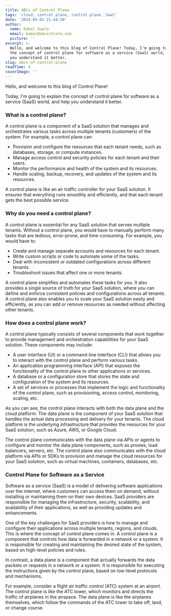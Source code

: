 ```yaml
---
title: ABCs of Control Plane
tags: 'cloud, control plane, control-plane, SaaS'
date: '2024-03-03 21:44:30'
author:
  name: Kamal Gupta
  email: kamal@omnistrate.com
  picture: ''
excerpt: >-
  Hello, and welcome to this blog of Control Plane! Today, I'm going to explain
  the concept of control plane for software as a service (SaaS) world, and help
  you understand it better.
slug: abcs-of-control-plane
readTime: 4
coverImage: ''
---
```


Hello, and welcome to this blog of Control Plane! 

Today, I'm going to explain the concept of control plane for software as a service (SaaS) world, and help you understand it better.


### What is a control plane?


A control plane is a component of a SaaS solution that manages and orchestrates various tasks across multiple tenants (customers) of the system. For example, a control plane can:

- Provision and configure the resources that each tenant needs, such as databases, storage, or compute instances.
- Manage access control and security policies for each tenant and their users.
- Monitor the performance and health of the system and its resources.
- Handle scaling, backup, recovery, and updates of the system and its resources.

A control plane is like an air traffic controller for your SaaS solution. It ensures that everything runs smoothly and efficiently, and that each tenant gets the best possible service.


### Why do you need a control plane?


A control plane is essential for any SaaS solution that serves multiple tenants. Without a control plane, you would have to manually perform many tasks that are tedious, error-prone, and time-consuming. For example, you would have to:

- Create and manage separate accounts and resources for each tenant.
- Write custom scripts or code to automate some of the tasks.
- Deal with inconsistent or outdated configurations across different tenants.
- Troubleshoot issues that affect one or more tenants.

A control plane simplifies and automates these tasks for you. It also provides a single source of truth for your SaaS solution, where you can define and enforce consistent policies and configurations across all tenants. A control plane also enables you to scale your SaaS solution easily and efficiently, as you can add or remove resources as needed without affecting other tenants.


### How does a control plane work?


A control plane typically consists of several components that work together to provide management and orchestration capabilities for your SaaS solution. These components may include:

- A user interface (UI) or a command-line interface (CLI) that allows you to interact with the control plane and perform various tasks.
- An application programming interface (API) that exposes the functionality of the control plane to other applications or services.
- A database or a configuration store that stores the state and configuration of the system and its resources.
- A set of services or processes that implement the logic and functionality of the control plane, such as provisioning, access control, monitoring, scaling, etc.

As you can see, the control plane interacts with both the data plane and the cloud platform. The data plane is the component of your SaaS solution that handles the actual data processing and delivery for your tenants. The cloud platform is the underlying infrastructure that provides the resources for your SaaS solution, such as Azure, AWS, or Google Cloud.

The control plane communicates with the data plane via APIs or agents to configure and monitor the data plane components, such as proxies, load balancers, servers, etc. The control plane also communicates with the cloud platform via APIs or SDKs to provision and manage the cloud resources for your SaaS solution, such as virtual machines, containers, databases, etc.


### Control Plane for Software as a Service


Software as a service (SaaS) is a model of delivering software applications over the internet, where customers can access them on demand, without installing or maintaining them on their own devices. SaaS providers are responsible for managing the infrastructure, security, scalability, and availability of their applications, as well as providing updates and enhancements.

One of the key challenges for SaaS providers is how to manage and configure their applications across multiple tenants, regions, and clouds. This is where the concept of control plane comes in. A control plane is a component that controls how data is forwarded in a network or a system. It is responsible for creating and maintaining the desired state of the system, based on high-level policies and rules.

In contrast, a data plane is a component that actually forwards the data packets or requests in a network or a system. It is responsible for executing the instructions given by the control plane, based on low-level protocols and mechanisms.

For example, consider a flight air traffic control (ATC) system at an airport. The control plane is like the ATC tower, which monitors and directs the traffic of airplanes in the airspace. The data plane is like the airplanes themselves, which follow the commands of the ATC tower to take off, land, or change course.
